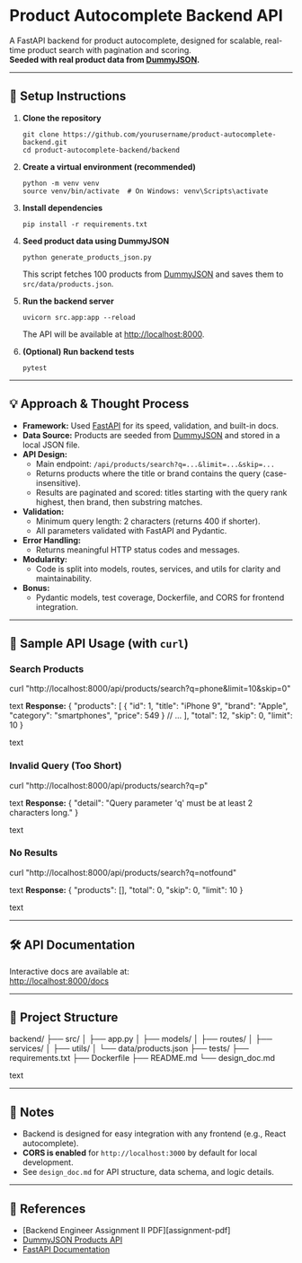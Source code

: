 # Product Autocomplete Backend API

A FastAPI backend for product autocomplete, designed for scalable, real-time product search with pagination and scoring.  
**Seeded with real product data from [DummyJSON](https://dummyjson.com/docs/products).**

---

## 🚀 Setup Instructions

1. **Clone the repository**
    ```
    git clone https://github.com/yourusername/product-autocomplete-backend.git
    cd product-autocomplete-backend/backend
    ```

2. **Create a virtual environment (recommended)**
    ```
    python -m venv venv
    source venv/bin/activate  # On Windows: venv\Scripts\activate
    ```

3. **Install dependencies**
    ```
    pip install -r requirements.txt
    ```

4. **Seed product data using DummyJSON**
    ```
    python generate_products_json.py
    ```
    This script fetches 100 products from [DummyJSON](https://dummyjson.com/docs/products) and saves them to `src/data/products.json`.

5. **Run the backend server**
    ```
    uvicorn src.app:app --reload
    ```
    The API will be available at [http://localhost:8000](http://localhost:8000).

6. **(Optional) Run backend tests**
    ```
    pytest
    ```

---

## 💡 Approach & Thought Process

- **Framework:** Used [FastAPI](https://fastapi.tiangolo.com/) for its speed, validation, and built-in docs.
- **Data Source:** Products are seeded from [DummyJSON](https://dummyjson.com/docs/products) and stored in a local JSON file.
- **API Design:**  
    - Main endpoint: `/api/products/search?q=...&limit=...&skip=...`
    - Returns products where the title or brand contains the query (case-insensitive).
    - Results are paginated and scored: titles starting with the query rank highest, then brand, then substring matches.
- **Validation:**  
    - Minimum query length: 2 characters (returns 400 if shorter).
    - All parameters validated with FastAPI and Pydantic.
- **Error Handling:**  
    - Returns meaningful HTTP status codes and messages.
- **Modularity:**  
    - Code is split into models, routes, services, and utils for clarity and maintainability.
- **Bonus:**  
    - Pydantic models, test coverage, Dockerfile, and CORS for frontend integration.

---

## 🧪 Sample API Usage (with `curl`)

### **Search Products**
curl "http://localhost:8000/api/products/search?q=phone&limit=10&skip=0"

text
**Response:**
{
"products": [
{
"id": 1,
"title": "iPhone 9",
"brand": "Apple",
"category": "smartphones",
"price": 549
}
// ...
],
"total": 12,
"skip": 0,
"limit": 10
}

text

### **Invalid Query (Too Short)**
curl "http://localhost:8000/api/products/search?q=p"

text
**Response:**
{
"detail": "Query parameter 'q' must be at least 2 characters long."
}

text

### **No Results**
curl "http://localhost:8000/api/products/search?q=notfound"

text
**Response:**
{
"products": [],
"total": 0,
"skip": 0,
"limit": 10
}

text

---

## 🛠️ API Documentation

Interactive docs are available at:  
[http://localhost:8000/docs](http://localhost:8000/docs)

---

## 🧩 Project Structure

backend/
├── src/
│ ├── app.py
│ ├── models/
│ ├── routes/
│ ├── services/
│ ├── utils/
│ └── data/products.json
├── tests/
├── requirements.txt
├── Dockerfile
├── README.md
└── design_doc.md

text

---

## 📝 Notes

- Backend is designed for easy integration with any frontend (e.g., React autocomplete).
- **CORS is enabled** for `http://localhost:3000` by default for local development.
- See `design_doc.md` for API structure, data schema, and logic details.

---

## 📄 References

- [Backend Engineer Assignment II PDF][assignment-pdf]
- [DummyJSON Products API](https://dummyjson.com/docs/products)
- [FastAPI Documentation](https://fastapi.tiangolo.com/)
